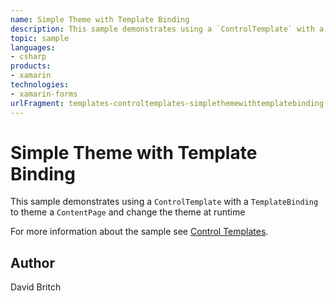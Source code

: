 ```yaml
---
name: Simple Theme with Template Binding
description: This sample demonstrates using a `ControlTemplate` with a `TemplateBinding` to theme a `ContentPage` and change the theme at runtime  For more info...
topic: sample
languages:
- csharp
products:
- xamarin
technologies:
- xamarin-forms
urlFragment: templates-controltemplates-simplethemewithtemplatebinding
---
```

Simple Theme with Template Binding
==================================

This sample demonstrates using a `ControlTemplate` with a `TemplateBinding` to theme a `ContentPage` and change the theme at runtime

For more information about the sample see [Control Templates](http://developer.xamarin.com/guides/xamarin-forms/templates/control-templates/).

Author
------

David Britch
